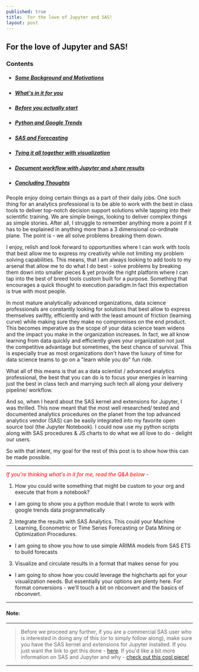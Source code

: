 ```yaml
---
published: true
title:  For the love of Jupyter and SAS!
layout: post
---
```

## For the love of Jupyter and SAS!

### Contents
* ##### [Some Background and Motivations](#backstory)
* ##### [What's in it for you](#tasks)
* ##### [Before you actually start](#note)
* ##### [Python and Google Trends](#pygoogletrends)
* ##### [SAS and Forecasting](#sasforecasting)
* ##### [Tying it all together with visualization](#visuals)
* ##### [Document workflow with Jupyter and share results](#nbconvert)
* ##### [Concluding Thoughts](#thoughts)

<a name="backstory"></a>
People enjoy doing certain things as a part of their daily jobs. One such thing for an analytics professional is to be able to work with the
best in class tools to deliver top-notch decision support solutions while tapping
into their scientific training. We are simple beings, looking to deliver complex
things as simple stories. After all, I struggle to remember anything more a point if it has to be explained
in anything more than a 3 dimensional co-ordinate plane. The point is - we all solve problems breaking them down.


I enjoy, relish and look forward to opportunities where I can work with tools that best allow me to express my creativity while not limiting my problem
solving capabilities. This means, that  I am always looking to add tools to my arsenal that allow me to do what I do best - solve problems by
breaking them down into smaller pieces & yet provide the right platform where I can tap into the best of breed tools custom built for a purpose. Something that encourages a quick thought to execution paradigm.In fact this expectation is true with most people.

In most mature analytically advanced organizations, data science professionals are constantly looking for solutions that best allow to express themselves swiftly,
efficiently and with the least amount of friction (learning curve) while making sure they make no compromises on the end product. This becomes imperative as the scope of your data science team widens and the impact you make in the organization
increases. In fact, we all know learning from data quickly and efficiently
gives your organization not just the competitive advantage but sometimes, the best chance of survival.
This is especially true as most organizations don't have the luxury of time for
data science teams to go on a "learn while you do" fun ride.

What all of this means is that as a data scientist / advanced analytics professional, the best that you can do is to focus your energies in
learning just the best in class tech and marrying such tech all along your delivery pipeline/ workflow.

And so, when I heard about the SAS kernel and extensions for Jupyter, I was thrilled.
This now meant that the most well researched/ tested and documented analytics procedures on the planet from the
top advanced analytics vendor (SAS) can be easily integrated into my favorite open source tool (the Jupyter Notebook).
I could now use my python scripts along with SAS procedures & JS charts to do what we all love to do - delight our
users.

So with that intent, my goal for the rest of this post is to show how this can be made possible.

<a name="tasks"></a>

*************
*<font color="red"> If you're thinking what's in it for me, read the Q&A below -</font>*

1. How you could write something that might be custom to your org and execute that from a notebook?
  * I am going to show you a python module that I wrote to work with google trends data programmatically
2. Integrate the results with SAS Analytics. This could your Machine Learning, Econometric or Time Series Forecasting
or Data Mining or Optimization Procedures.
  * I am going to show you how to use simple ARIMA models from SAS ETS to build forecasts
3. Visualize and circulate results in a format that makes sense for you
  * I am going to show how you could leverage the highcharts api for your visualization needs. But essentially your options are
    plenty here. For format conversions - we'll touch a bit on nbconvert and the basics of nbconvert.

********************

<a name="note"></a>

#### **Note**:
---------
>Before we proceed any further, if you are a commercial SAS user who is interested in doing any of this (or to simply follow along),
make sure you have the SAS kernel and extensions for Jupyter installed. If you just want the link to get this done - [here](https://github.com/sassoftware/sas_kernel).
If you'd like a bit more information on SAS and Jupyter and why - [check out this cool piece!](http://blogs.sas.com/content/sasdummy/2016/04/24/how-to-run-sas-programs-in-jupyter-notebook/)

-------------------